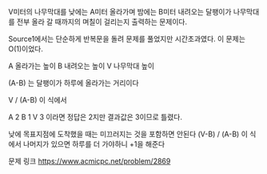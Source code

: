 V미터의 나무막대를 낮에는 A미터 올라가며 밤에는 B미터 내려오는 달팽이가 나무막대를 전부 올라 갈 때까지의 며칠이 걸리는지 출력하는 문제이다.

Source1에서는 단순하게 반복문을 돌려 문제를 풀었지만 시간초과였다.
이 문제는 O(1)이었다.

A 올라가는 높이
B 내려오는 높이
V 나무막대 높이   
 
 
(A-B) 는 달팽이가 하루에 올라가는 거리이다

V / (A-B) 이 식에서 

A 2
B 1
V 3 
이라면  정답은 2지만 결과값은 3이므로 틀렸다.

낮에 목표지점에 도착했을 때는 미끄러지는 것을 포함하면 안된다
(V-B) / (A-B) 이 식에서 나머지가 있으면 하루를 더 가야하니 +1을 해준다 



문제 링크
https://www.acmicpc.net/problem/2869
